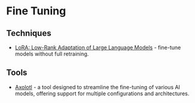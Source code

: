 # Fine Tuning

## Techniques

* [LoRA: Low-Rank Adaptation of Large Language Models](https://arxiv.org/abs/2106.09685) - fine-tune models without full retraining.

## Tools

* [Axolotl](https://github.com/OpenAccess-AI-Collective/axolotl) - a tool designed to streamline the fine-tuning of various AI models, offering support for multiple configurations and architectures.